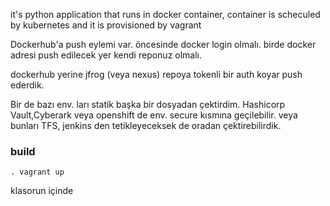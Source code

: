 it's python application that runs in docker container, container is scheculed by kubernetes and it is provisioned by vagrant



Dockerhub'a push eylemi var. 
öncesinde docker login olmalı. birde docker adresi push edilecek yer kendi reponuz olmalı.

dockerhub yerine jfrog (veya nexus) repoya tokenli bir auth koyar push ederdik.

Bir de bazı env. ları statik başka bir dosyadan çektirdim.  Hashicorp Vault,Cyberark veya openshift de env. secure kısmına geçilebilir. veya bunları TFS, jenkins den tetikleyeceksek de oradan çektirebilirdik.  

### build
`. vagrant up`


klasorun içinde 

